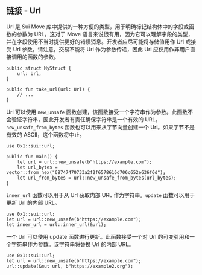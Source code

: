 ## 链接 - Url

Url 是 Sui Move 库中提供的一种方便的类型，用于明确标记结构体中的字段或函数的参数为 URL。这对于 Move 语言来说很有用，因为它可以理解字段的类型，并在字段使用不当时提供更好的错误消息。开发者应尽可能将存储值用作 Url 或接受 Url 参数。请注意，交易不能将 Url 作为参数传递，因此 Url 应仅用作非用户直接调用的函数的参数。

```move
public struct MyStruct {
    url: Url,
}

public fun take_url(url: Url) {
    // ...
}
```

Url 可以使用 `new_unsafe` 函数创建，该函数接受一个字符串作为参数。此函数不会验证字符串，因此开发者有责任确保字符串是一个有效的 URL。`new_unsafe_from_bytes` 函数也可以用来从字节向量创建一个 Url。如果字节不是有效的 ASCII，这个函数将中止。

```move
use 0x1::sui::url;

public fun main() {
    let url = url::new_unsafe(b"https://example.com");
    let url_bytes = vector::from_hex("68747470733a2f2f6578616d706c652e636f6d");
    let url_from_bytes = url::new_unsafe_from_bytes(url_bytes);
}
```
`inner_url` 函数可以用于从 Url 获取内部 URL 作为字符串。`update` 函数可以用于更新 Url 的内部 URL。

```move
use 0x1::sui::url;
let url = url::new_unsafe(b"https://example.com");
let inner_url = url::inner_url(&url);
```
一个 Url 可以使用 update 函数进行更新。此函数接受一个对 Url 的可变引用和一个字符串作为参数。该字符串将替换 Url 的内部 URL。

```move
use 0x1::sui::url;
let url = url::new_unsafe(b"https://example.com");
url::update(&mut url, b"https://example2.org");
```
